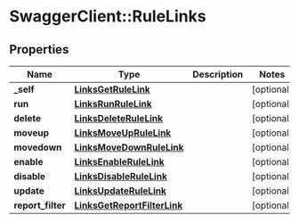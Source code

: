 # SwaggerClient::RuleLinks

## Properties
Name | Type | Description | Notes
------------ | ------------- | ------------- | -------------
**_self** | [**LinksGetRuleLink**](LinksGetRuleLink.md) |  | [optional] 
**run** | [**LinksRunRuleLink**](LinksRunRuleLink.md) |  | [optional] 
**delete** | [**LinksDeleteRuleLink**](LinksDeleteRuleLink.md) |  | [optional] 
**moveup** | [**LinksMoveUpRuleLink**](LinksMoveUpRuleLink.md) |  | [optional] 
**movedown** | [**LinksMoveDownRuleLink**](LinksMoveDownRuleLink.md) |  | [optional] 
**enable** | [**LinksEnableRuleLink**](LinksEnableRuleLink.md) |  | [optional] 
**disable** | [**LinksDisableRuleLink**](LinksDisableRuleLink.md) |  | [optional] 
**update** | [**LinksUpdateRuleLink**](LinksUpdateRuleLink.md) |  | [optional] 
**report_filter** | [**LinksGetReportFilterLink**](LinksGetReportFilterLink.md) |  | [optional] 


